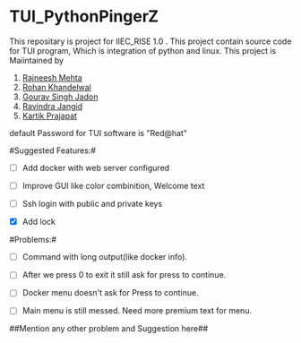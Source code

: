 # TUI_PythonPingerZ
This repositary is project for IIEC_RISE 1.0 .
This project contain source code for TUI program, Which is integration of python and linux.
This project is Maiintained by 
1. [Rajneesh Mehta](https://github.com/rajneeshmehta/)
2. [Rohan Khandelwal](https://github.com/BattleKingRet)
3. [Gourav Singh Jadon](https://github.com/gourav-jadon)
4. [Ravindra Jangid](https://github.com/ravindrajangid00007)
5. [Kartik Prajapat](https://github.com/Kart1k5)

default Password for TUI software is "Red@hat"

#Suggested Features:#
- [ ] Add docker with web server configured 
- [ ] Improve GUI like color combinition, Welcome text 
- [ ] Ssh login with public and private keys 
- [x] Add lock



#Problems:#
- [ ] Command with long output(like docker info).
- [ ] After we press 0 to exit it still ask for press to continue.
- [ ] Docker menu doesn't ask for Press to continue.
- [ ] Main menu is still messed. Need more premium text for menu.


##Mention any other problem and Suggestion here##
